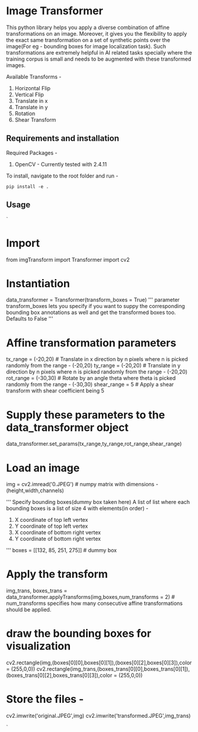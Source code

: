 # Image Transformer

This python library helps you apply a diverse combination of affine transformations on an image. Moreover, it gives you the flexibility to apply the exact same transformation on a set of synthetic points over the image(For eg - bounding boxes for image localization task). Such transformations are extremely helpful in AI related tasks specially where the training corpus is small and needs to be augmented with these transformed images.

Available Transforms - 

1. Horizontal Flip
2. Vertical Flip
3. Translate in x
4. Translate in y
5. Rotation
6. Shear Transform

## Requirements and installation

Required Packages - 

1. OpenCV - Currently tested with 2.4.11

To install, navigate to the root folder and run - 

`
pip install -e .
` 

## Usage

`
# Import
from imgTransform import Transformer
import cv2

# Instantiation
data_transformer = Transformer(transform_boxes = True)
'''
parameter transform_boxes lets you specify if you want to suppy the corresponding bounding box annotations as well and get the transformed boxes too. Defaults to False
'''

# Affine transformation parameters
tx_range = (-20,20)	# Translate in x direction by n pixels where n is picked randomly from the range - (-20,20)
ty_range = (-20,20)	# Translate in y direction by n pixels where n is picked randomly from the range - (-20,20)
rot_range = (-30,30) # Rotate by an angle theta where theta is picked randomly from the range - (-30,30)
shear_range = 5 # Apply a shear transform with shear coefficient being 5

# Supply these parameters to the data_transformer object
data_transformer.set_params(tx_range,ty_range,rot_range,shear_range)

# Load an image
img = cv2.imread('0.JPEG') # numpy matrix with dimensions - (height,width,channels)

'''
Specify bounding boxes(dummy box taken here)
A list of list where each bounding boxes is a list of size 4 with elements(in order) - 

1. X coordinate of top left vertex
2. Y coordinate of top left vertex
3. X coordinate of bottom right vertex
4. Y coordinate of bottom right vertex

'''
boxes = [[132, 85, 251, 275]] # dummy box

# Apply the transform
img_trans, boxes_trans = data_transformer.applyTransforms(img,boxes,num_transforms = 2) # num_transforms specifies how many consecutive affine transformations should be applied.

# draw the bounding boxes for visualization
cv2.rectangle(img,(boxes[0][0],boxes[0][1]),(boxes[0][2],boxes[0][3]),color = (255,0,0))
cv2.rectangle(img_trans,(boxes_trans[0][0],boxes_trans[0][1]),(boxes_trans[0][2],boxes_trans[0][3]),color = (255,0,0))

# Store the files - 
cv2.imwrite('original.JPEG',img)
cv2.imwrite('transformed.JPEG',img_trans)

`